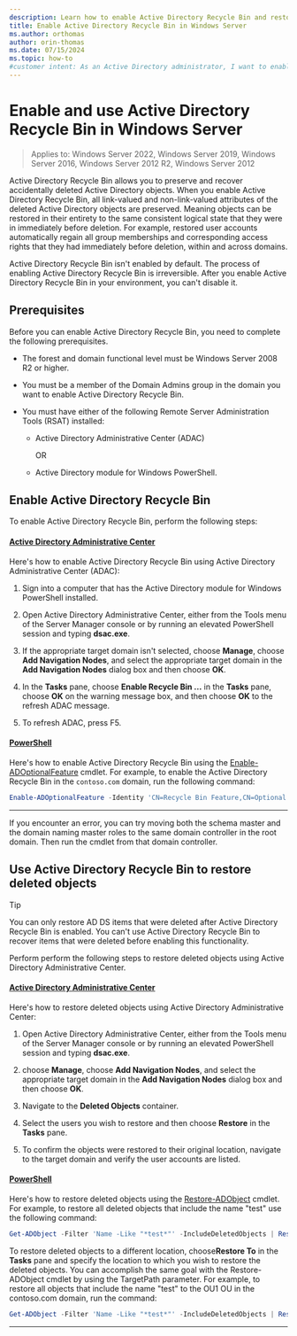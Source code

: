 ```yaml
---
description: Learn how to enable Active Directory Recycle Bin and restore deleted objects in Active Directory Domain Services on Windows Server.
title: Enable Active Directory Recycle Bin in Windows Server
ms.author: orthomas
author: orin-thomas
ms.date: 07/15/2024
ms.topic: how-to
#customer intent: As an Active Directory administrator, I want to enable Active Directory Recycle Bin so that I can recover deleted objects in Active Directory Domain Services.
---
```


# Enable and use Active Directory Recycle Bin in Windows Server

>Applies to: Windows Server 2022, Windows Server 2019, Windows Server 2016, Windows Server 2012 R2, Windows Server 2012

Active Directory Recycle Bin allows you to preserve and recover accidentally deleted Active Directory objects. When you enable Active Directory Recycle Bin, all link-valued and non-link-valued attributes of the deleted Active Directory objects are preserved. Meaning objects can be restored in their entirety to the same consistent logical state that they were in immediately before deletion. For example, restored user accounts automatically regain all group memberships and corresponding access rights that they had immediately before deletion, within and across domains.

Active Directory Recycle Bin isn't enabled by default. The process of enabling Active Directory Recycle Bin is irreversible. After you enable Active Directory Recycle Bin in your environment, you can't disable it.

## Prerequisites

Before you can enable Active Directory Recycle Bin, you need to complete the following prerequisites.

- The forest and domain functional level must be Windows Server 2008 R2 or higher.

- You must be a member of the Domain Admins group in the domain you want to enable Active Directory Recycle Bin.

- You must have either of the following Remote Server Administration Tools (RSAT) installed:

  - Active Directory Administrative Center (ADAC)

    OR

  - Active Directory module for Windows PowerShell.

## Enable Active Directory Recycle Bin

To enable Active Directory Recycle Bin, perform the following steps:

#### [Active Directory Administrative Center](#tab/adac)

Here's how to enable Active Directory Recycle Bin using Active Directory Administrative Center (ADAC):

1. Sign into a computer that has the Active Directory module for Windows PowerShell installed.

1. Open Active Directory Administrative Center, either from the Tools menu of the Server Manager console or by running an elevated PowerShell session and typing **dsac.exe**.

1. If the appropriate target domain isn't selected, choose **Manage**, choose **Add Navigation Nodes**, and select the appropriate target domain in the **Add Navigation Nodes** dialog box and then choose **OK**.

1. In the **Tasks** pane, choose **Enable Recycle Bin ...** in the **Tasks** pane, choose **OK** on the warning message box, and then choose **OK** to the refresh ADAC message.

1. To refresh ADAC, press F5.

#### [PowerShell](#tab/powershell)

Here's how to enable Active Directory Recycle Bin using the [Enable-ADOptionalFeature](/powershell/module/activedirectory/enable-adoptionalfeature) cmdlet. For example, to enable the Active Directory Recycle Bin in the `contoso.com` domain, run the following command:

```powershell
Enable-ADOptionalFeature -Identity 'CN=Recycle Bin Feature,CN=Optional Features,CN=Directory Service,CN=Windows NT,CN=Services,CN=Configuration,DC=contoso,DC=com' -Scope ForestOrConfigurationSet -Target 'contoso.com'
```

---

If you encounter an error, you can try moving both the schema master and the domain naming master roles to the same domain controller in the root domain. Then run the cmdlet from that domain controller.

## Use Active Directory Recycle Bin to restore deleted objects

> [!TIP]
> You can only restore AD DS items that were deleted after Active Directory Recycle Bin is enabled. You can't use Active Directory Recycle Bin to recover items that were deleted before enabling this functionality.

Perform perform the following steps to restore deleted objects using Active Directory Administrative Center.

#### [Active Directory Administrative Center](#tab/adac)

Here's how to restore deleted objects using Active Directory Administrative Center:

1. Open Active Directory Administrative Center, either from the Tools menu of the Server Manager console or by running an elevated PowerShell session and typing **dsac.exe**.

1. choose **Manage**, choose **Add Navigation Nodes**, and select the appropriate target domain in the **Add Navigation Nodes** dialog box and then choose **OK**.

1. Navigate to the **Deleted Objects** container.

1. Select the users you wish to restore and then choose **Restore** in the **Tasks** pane.

1. To confirm the objects were restored to their original location, navigate to the target domain and verify the user accounts are listed.

#### [PowerShell](#tab/powershell)

Here's how to restore deleted objects using the [Restore-ADObject](/powershell/module/activedirectory/Restore-ADObject) cmdlet. For example, to restore all deleted objects that include the name "test" use the following command:

```powershell
Get-ADObject -Filter 'Name -Like "*test*"' -IncludeDeletedObjects | Restore-ADObject
```

To restore deleted objects to a different location, choose**Restore To** in the **Tasks** pane and specify the location to which you wish to restore the deleted objects. You can accomplish the same goal with the Restore-ADObject cmdlet by using the TargetPath parameter. For example, to restore all objects that include the name "test" to the OU1 OU in the contoso.com domain, run the command:

```powershell
Get-ADObject -Filter 'Name -Like "*test*"' -IncludeDeletedObjects | Restore-ADObject -TargetPath "OU=OU1,DC=contoso,DC=com"
```

---
